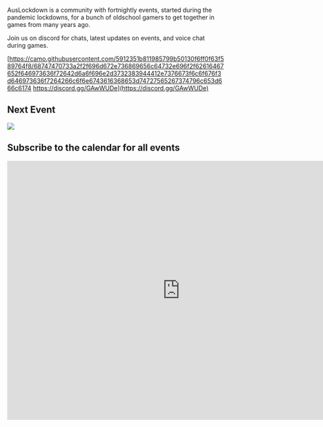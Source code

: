 AusLockdown is a community with fortnightly events, started during the pandemic lockdowns, for a bunch of oldschool gamers to get together in games from many years ago.

Join us on discord for chats, latest updates on events, and voice chat during games. 

[https://camo.githubusercontent.com/5912351b811985799b50130f6ff0f63f589764f8/68747470733a2f2f696d672e736869656c64732e696f2f62616467652f646973636f72642d6a6f696e2d3732383944412e7376673f6c6f676f3d646973636f7264266c6f6e6743616368653d74727565267374796c653d666c6174 https://discord.gg/GAwWUDe](https://discord.gg/GAwWUDe)

## Next Event
<a target="_blank" href="https://calendar.google.com/event?action=TEMPLATE&amp;tmeid=N3ZyMWgwdXBla2tiZWRkZmtldTF2cjd0YmUgNWdraTdsb2VjMmI3Y243N24zbzU2bmUzNGNAZw&amp;tmsrc=5gki7loec2b7cn77n3o56ne34c%40group.calendar.google.com"><img border="0" src="https://www.google.com/calendar/images/ext/gc_button1_en-GB.gif"></a>

## Subscribe to the calendar for all events
<iframe src="https://calendar.google.com/calendar/embed?src=5gki7loec2b7cn77n3o56ne34c%40group.calendar.google.com&ctz=Australia%2FSydney" style="border: 0" width="800" height="600" frameborder="0" scrolling="no"></iframe>



